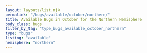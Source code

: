 ```yaml
---
layout: layouts/list.njk
permalink: "/bugs/available/october/northern/"
title: Available Bugs in October for the Northern Hemisphere
body_class: bugs
filter_by_tag: "type_bugs_available_october_northern"
type: "bugs"
listing: "available"
hemisphere: "northern"
---
```

